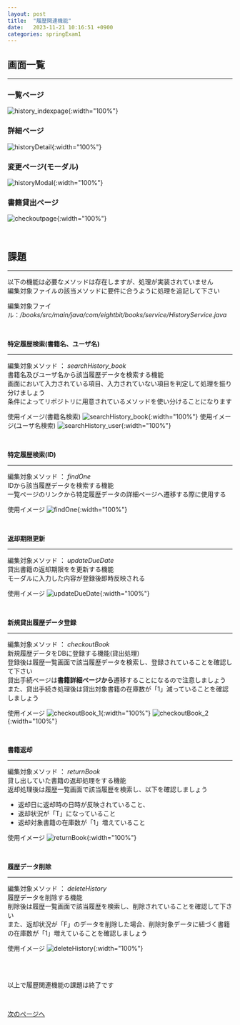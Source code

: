 ```yaml
---
layout: post
title:  "履歴関連機能"
date:   2023-11-21 10:16:51 +0900
categories: springExam1
---
```


## 画面一覧

---

### 一覧ページ
![history_indexpage](/spring-doc/images/springExam1/bookexam4/history_indexpage.png){:width="100%"}

### 詳細ページ
![historyDetail](/spring-doc/images/springExam1/bookexam4/historyDetail.png){:width="100%"}

### 変更ページ(モーダル)
![historyModal](/spring-doc/images/springExam1/bookexam4/historyModal.png){:width="100%"}

### 書籍貸出ページ
![checkoutpage](/spring-doc/images/springExam1/bookexam4/checkoutpage.png){:width="100%"}

<br>


## 課題
---
以下の機能は必要なメソッドは存在しますが、処理が実装されていません  
編集対象ファイルの該当メソッドに要件に合うように処理を追記して下さい

編集対象ファイル：<em>/books/src/main/java/com/eightbit/books/service/HistoryService.java</em>  

<br>


**特定履歴検索(書籍名、ユーザ名)**  

---
編集対象メソッド ： <em>searchHistory_book</em>  
書籍名及びユーザ名から該当履歴データを検索する機能  
画面において入力されている項目、入力されていない項目を判定して処理を振り分けましょう  
条件によってリポジトリに用意されているメソッドを使い分けることになります  

使用イメージ(書籍名検索)
![searchHistory_book](/spring-doc/images/springExam1/bookexam4/searchHistory_book.png){:width="100%"}
使用イメージ(ユーザ名検索)
![searchHistory_user](/spring-doc/images/springExam1/bookexam4/searchHistory_user.png){:width="100%"}

<br>


**特定履歴検索(ID)**  

---
編集対象メソッド ： <em>findOne</em>  
IDから該当履歴データを検索する機能  
一覧ページのリンクから特定履歴データの詳細ページへ遷移する際に使用する

使用イメージ
![findOne](/spring-doc/images/springExam1/bookexam4/findOne.png){:width="100%"}


<br>

**返却期限更新**  

---
編集対象メソッド ： <em>updateDueDate</em>  
貸出書籍の返却期限をを更新する機能  
モーダルに入力した内容が登録後即時反映される

使用イメージ
![updateDueDate](/spring-doc/images/springExam1/bookexam4/updateDueDate.png){:width="100%"}

<br>


**新規貸出履歴データ登録**  

---
編集対象メソッド ： <em>checkoutBook</em>  
新規履歴データをDBに登録する機能(貸出処理)  
登録後は履歴一覧画面で該当履歴データを検索し、登録されていることを確認して下さい  
貸出手続ページは**書籍詳細ページから**遷移することになるので注意しましょう  
また、貸出手続き処理後は貸出対象書籍の在庫数が「1」減っていることを確認しましょう  

使用イメージ
![checkoutBook_1](/spring-doc/images/springExam1/bookexam4/checkoutBook_1.png){:width="100%"}
![checkoutBook_2](/spring-doc/images/springExam1/bookexam4/checkoutBook_2.png){:width="100%"}


<br>


**書籍返却**  

---
編集対象メソッド ： <em>returnBook</em>  
貸し出していた書籍の返却処理をする機能  
返却処理後は履歴一覧画面で該当履歴を検索し、以下を確認しましょう  
- 返却日に返却時の日時が反映されていること、  
- 返却状況が「T」になっていること
- 返却対象書籍の在庫数が「1」増えていること

使用イメージ
![returnBook](/spring-doc/images/springExam1/bookexam4/returnBook.png){:width="100%"}


<br>


**履歴データ削除**  

---
編集対象メソッド ： <em>deleteHistory</em>  
履歴データを削除する機能  
削除後は履歴一覧画面で該当履歴を検索し、削除されていることを確認して下さい  
また、返却状況が「F」のデータを削除した場合、削除対象データに紐づく書籍の在庫数が「1」増えていることを確認しましょう  

使用イメージ
![deleteHistory](/spring-doc/images/springExam1/bookexam4/deleteHistory.png){:width="100%"}


<br>
<br>

以上で履歴関連機能の課題は終了です


<br>

[次のページへ](/spring-doc/springexam1/bookexam5.html)